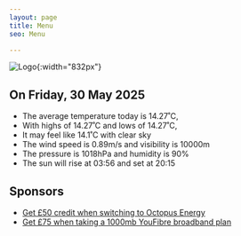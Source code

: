 ```yaml
---
layout: page
title: Menu
seo: Menu

---
```


![Logo](/images/logo.jpg){:width="832px"}

<!-- weather_marker starts -->
## On Friday, 30 May 2025

- The average temperature today is 14.27˚C,
- With highs of 14.27˚C and lows of 14.27˚C,
- It may feel like 14.1˚C with clear sky
- The wind speed is 0.89m/s and visibility is 10000m
- The pressure is 1018hPa and humidity is 90%
- The sun will rise at 03:56 and set at 20:15

<!-- weather_marker ends -->

## Sponsors

- [Get £50 credit when switching to Octopus Energy](https://bit.ly/3oD1nnS)
- [Get £75 when taking a 1000mb YouFibre broadband plan](https://aklam.io/91zWhU?)
